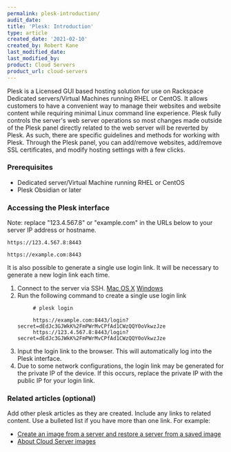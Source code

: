 ```yaml
---
permalink: plesk-introduction/
audit_date:
title: 'Plesk: Introduction'
type: article
created_date: '2021-02-10'
created_by: Robert Kane
last_modified_date:
last_modified_by:
product: Cloud Servers
product_url: cloud-servers
---
```


Plesk is a Licensed GUI based hosting solution for use on Rackspace Dedicated servers/Virtual Machines running RHEL or CentOS. It allows customers to have a convenient way to manage their websites and website content while requiring minimal Linux command line experience. Plesk fully controls the server's web server operations so most changes made outside of the Plesk panel directly related to the web server will be reverted by Plesk. As such, there are specific guidelines and methods for working with Plesk. Through the Plesk panel,  you can add/remove websites, add/remove SSL certificates, and modify hosting settings with a few clicks.


### Prerequisites



   - Dedicated server/Virtual Machine running RHEL or CentOS
   - Plesk Obsidian or later
   


### Accessing the Plesk interface
Note: replace "123.4.567.8" or "example.com" in the URLs below to your server IP address or hostname.

```
https://123.4.567.8:8443
```
```
https://example.com:8443
```

It is also possible to generate a single use login link. It will be necessary to generate a new login link each time.

1. Connect to the server via SSH. [Mac OS X](https://docs.rackspace.com/support/how-to/connecting-to-linux-from-mac-os-x-by-using-terminal) [Windows](https://docs.rackspace.com/support/how-to/connecting-to-linux-from-windows-by-using-putty)
2. Run the following command to create a single use login link
   ``` 
        # plesk login
        
        https://example.com:8443/login?secret=dEdJc3GJWkK%2FmPWrMvCPfAd1CWzQQY0oVkwzJze
        https://123.4.567.8:8443/login?secret=dEdJc3GJWkK%2FmPWrMvCPfAd1CWzQQY0oVkwzJze 
    ```
3. Input the login link to the browser. This will automatically log into the Plesk interface.
4. Due to some network configurations, the login link may be generated for the private IP of the device. If this occurs, replace the private IP with the public IP for your login link.



### Related articles (optional)

Add other plesk articles as they are created.
Include any links to related content. Use a bulleted list if you have more than one link. For example:
- [Create an image from a server and restore a server from a saved image](/how-to/create-an-image-from-a-server-and-restore-a-server-from-a-saved-image)
- [About Cloud Server images](/how-to/about-cloud-server-images)
